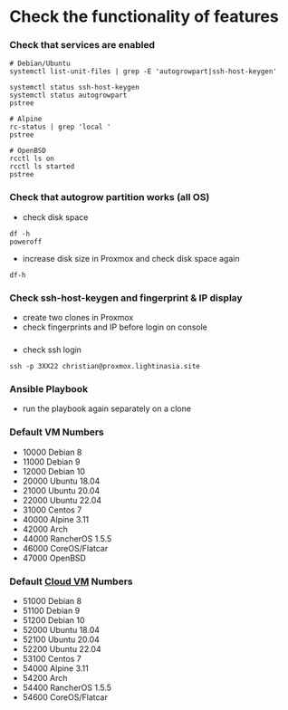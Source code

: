 # Check the functionality of features

###

### Check that services are enabled

```
# Debian/Ubuntu
systemctl list-unit-files | grep -E 'autogrowpart|ssh-host-keygen'

systemctl status ssh-host-keygen
systemctl status autogrowpart
pstree

# Alpine
rc-status | grep 'local '
pstree

# OpenBSD
rcctl ls on
rcctl ls started
pstree
```


### Check that autogrow partition works (all OS)

- check disk space
```
df -h
poweroff
```

- increase disk size in Proxmox and check disk space again
```
df-h
```

### Check ssh-host-keygen and fingerprint & IP display

- create two clones in Proxmox
- check fingerprints and IP before login on console


###
- check ssh login

`ssh -p 3XX22 christian@proxmox.lightinasia.site`

### Ansible Playbook

- run the playbook again separately on a clone

### Default VM Numbers
- 10000 Debian 8
- 11000 Debian 9
- 12000 Debian 10
- 20000 Ubuntu 18.04
- 21000 Ubuntu 20.04
- 22000 Ubuntu 22.04
- 31000 Centos 7
- 40000 Alpine 3.11
- 42000 Arch
- 44000 RancherOS 1.5.5
- 46000 CoreOS/Flatcar
- 47000 OpenBSD

### Default [Cloud VM](https://gist.github.com/chriswayg/43fbea910e024cbe608d7dcb12cb8466) Numbers
- 51000 Debian 8
- 51100 Debian 9
- 51200 Debian 10
- 52000 Ubuntu 18.04
- 52100 Ubuntu 20.04
- 52200 Ubuntu 22.04
- 53100 Centos 7
- 54000 Alpine 3.11
- 54200 Arch
- 54400 RancherOS 1.5.5
- 54600 CoreOS/Flatcar
